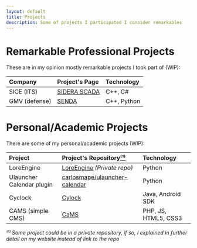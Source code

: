 ```yaml
---
layout: default
title: Projects
description: Some of projects I participated I consider remarkables
---
```


# Remarkable Professional Projects
These are in my opinion mostly remarkable projects I took part of (WIP):

| Company           | Project's Page                   | Technology |
|:------------------|:---------------------------------|:-----------|
| SICE (ITS)        |[SIDERA SCADA](/projects/sidera)  |C++, C#		| 
| GMV (defense)     |[SENDA](/projects/senda)          |C++, Python	|

# Personal/Academic Projects
There are some of my personal/academic projects  (WIP):

| Project           		| Project's Repository[⁽¹⁾](#info)			| Technology  		|
|:--------------------------|:------------------------------------------|:------------------|
| LoreEngine        		|[LoreEngine]() *(Private repo)*			|Python				| 
| Ulauncher Calendar plugin |[carlosmape/ulauncher-calendar](https://github.com/Carlosmape/ulauncher-calendar)|Python|
| Cyclock    				|[Cylock](/projects/cylock)|Java, Android SDK 	| 
| CAMS (simple CMS) 		|[CaMS](http://github.com/carlosmape/CAMS)|PHP, JS, HTML5, CSS3|

*⁽¹⁾ Some project could be in a private repository, if so, I explained in further detail on my website instead of link to the repo*
